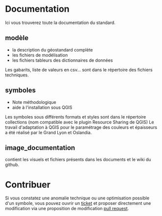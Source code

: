 # Documentation

Ici vous trouverez toute la documentation du standard.
## modèle
- la description du géostandard complète
- les fichiers de modélisation
- les fichiers tableurs des dictionnaires de données

Les gabarits, liste de valeurs en csv... sont dans le répertoire des fichiers techniques.

## symboles
- Note méthodologique
- aide à l'installation sous QGIS

Les symboles sous différents formats et styles sont dans le répertoire collections (nom compatible avec le plugin Resource Sharing de QGIS)
Le travail d'adaptation à QGIS pour le paramétrage des couleurs et épaisseurs a été réalisé par le Grand Lyon et Oslandia. 

## image_documentation
contient les visuels et fichiers présents dans les documents et le wiki du github.

# Contribuer 

Si vous constatez une anomalie technique ou une optimisation possible d'un symbole, vous pouvez ouvrir un [ticket](https://github.com/cnigfr/StaR-Eau/issues) et proposer directement une modification via une proposition de modification [pull request](https://github.com/cnigfr/StaR-Eau/pulls).


